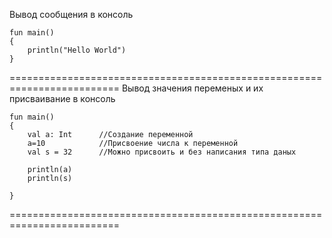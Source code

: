 Вывод сообщения в консоль
```
fun main()
{
    println("Hello World")
}
```

=========================================================================
Вывод значения переменых и их присваивание в консоль
```
fun main() 
{
    val a: Int      //Создание переменной
    a=10            //Присвоение числа к переменной
    val s = 32      //Можно присвоить и без написания типа даных
   
    println(a)
    println(s)
   
}
```
=========================================================================

